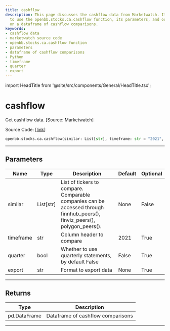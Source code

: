 ```yaml
---
title: cashflow
description: This page discusses the cashflow data from Marketwatch. It explains how
  to use the openbb.stocks.ca.cashflow function, its parameters, and outputs, emphasizing
  on a dataframe of cashflow comparisons.
keywords:
- cashflow data
- marketwatch source code
- openbb.stocks.ca.cashflow function
- parameters
- dataframe of cashflow comparisons
- Python
- timeframe
- quarter
- export
---
```


import HeadTitle from '@site/src/components/General/HeadTitle.tsx';

<HeadTitle title="cashflow - Ca - Stocks - Reference | OpenBB SDK Docs" />

# cashflow

Get cashflow data. [Source: Marketwatch]

Source Code: [[link](https://github.com/OpenBB-finance/OpenBBTerminal/tree/main/openbb_terminal/stocks/comparison_analysis/marketwatch_model.py#L140)]

```python
openbb.stocks.ca.cashflow(similar: List[str], timeframe: str = "2021", quarter: bool = False)
```

---

## Parameters

| Name | Type | Description | Default | Optional |
| ---- | ---- | ----------- | ------- | -------- |
| similar | List[str] | List of tickers to compare.<br/>Comparable companies can be accessed through<br/>finnhub_peers(), finviz_peers(), polygon_peers(). | None | False |
| timeframe | str | Column header to compare | 2021 | True |
| quarter | bool | Whether to use quarterly statements, by default False | False | True |
| export | str | Format to export data | None | True |


---

## Returns

| Type | Description |
| ---- | ----------- |
| pd.DataFrame | Dataframe of cashflow comparisons |
---
